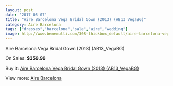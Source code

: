 ```yaml
---
layout: post
date: '2017-05-07'
title: "Aire Barcelona Vega Bridal Gown (2013) (AB13_VegaBG)"
category: Aire Barcelona
tags: ["dresses","barcelona","sale","aire","wedding"]
image: http://www.benemulti.com/308-thickbox_default/aire-barcelona-vega-bridal-gown-2013-ab13vegabg.jpg
---
```

Aire Barcelona Vega Bridal Gown (2013) (AB13_VegaBG)

On Sales: **$359.99**
<a href="https://www.benemulti.com/en/aire-barcelona/126-aire-barcelona-vega-bridal-gown-2013-ab13vegabg.html"><amp-img layout="responsive" width="600" height="600" src="//www.benemulti.com/308-thickbox_default/aire-barcelona-vega-bridal-gown-2013-ab13vegabg.jpg" alt="Aire Barcelona Vega Bridal Gown (2013) (AB13_VegaBG) 0" /></a>
<a href="https://www.benemulti.com/en/aire-barcelona/126-aire-barcelona-vega-bridal-gown-2013-ab13vegabg.html"><amp-img layout="responsive" width="600" height="600" src="//www.benemulti.com/309-thickbox_default/aire-barcelona-vega-bridal-gown-2013-ab13vegabg.jpg" alt="Aire Barcelona Vega Bridal Gown (2013) (AB13_VegaBG) 1" /></a>

Buy it: [Aire Barcelona Vega Bridal Gown (2013) (AB13_VegaBG)](https://www.benemulti.com/en/aire-barcelona/126-aire-barcelona-vega-bridal-gown-2013-ab13vegabg.html "Aire Barcelona Vega Bridal Gown (2013) (AB13_VegaBG)")

View more: [Aire Barcelona](https://www.benemulti.com/en/3-aire-barcelona "Aire Barcelona")